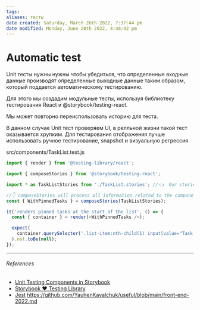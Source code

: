 ```yaml
---
tags: 
aliases: тесты 
date created: Saturday, March 26th 2022, 7:37:44 pm
date modified: Monday, June 20th 2022, 4:48:42 pm
---
```


# Automatic test

Unit тесты нужны нужны чтобы убедиться, что определенные входные данные производят определенные выходные данные таким образом, который поддается автоматическому тестированию.

Для этого мы создадим модульные тесты, используя библиотеку тестирования React и @storybook/testing-react.

Мы может повторно переиспользовать историю для теста.

В данном случае Unit тест проверяем UI, в релльной жизни такой тест оказывается хрупким. Для тестирования отображения лучше использовать ручное тестирование, snapshot и визуальную регрессия

src/components/TaskList.test.js

```js
import { render } from '@testing-library/react';

import { composeStories } from '@storybook/testing-react';

import * as TaskListStories from './TaskList.stories'; //👈  Our stories imported here

//👇 composeStories will process all information related to the component (e.g., args)
const { WithPinnedTasks } = composeStories(TaskListStories);

it('renders pinned tasks at the start of the list', () => {
  const { container } = render(<WithPinnedTasks />);

  expect(
    container.querySelector('.list-item:nth-child(1) input[value="Task 6 (pinned)"]')
  ).not.toBe(null);
});
```

---

###### References

 - [Unit Testing Components in Storybook](https://dev.to/jenc/unit-testing-components-in-storybook-oc7)
 - [Storybook ❤️ Testing Library](https://medium.com/storybookjs/storybook-%EF%B8%8F-testing-library-f5fd63e106a0)
 - [Jest](https://jestjs.io/en/) https://github.com/YauhenKavalchuk/useful/blob/main/front-end-2022.md
